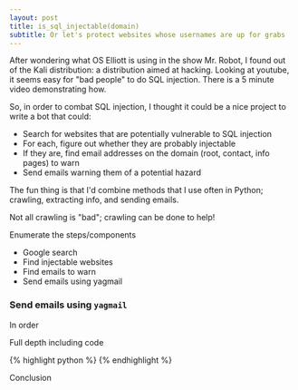 ```yaml
---
layout: post
title: is_sql_injectable(domain)
subtitle: Or let's protect websites whose usernames are up for grabs
---
```


After wondering what OS Elliott is using in the show Mr. Robot, I found out of the Kali distribution: a distribution aimed at hacking.
Looking at youtube, it seems easy for "bad people" to do SQL injection. There is a 5 minute video demonstrating how.

So, in order to combat SQL injection, I thought it could be a nice project to write a bot that could:

- Search for websites that are potentially vulnerable to SQL injection
- For each, figure out whether they are probably injectable
- If they are, find email addresses on the domain (root, contact, info pages) to warn
- Send emails warning them of a potential hazard


The fun thing is that I'd combine methods that I use often in Python; crawling, extracting info, and sending emails.

Not all crawling is "bad"; crawling can be done to help!

Enumerate the steps/components

- Google search
- Find injectable websites
- Find emails to warn
- Send emails using yagmail

### Send emails using `yagmail`

In order

Full depth including code

{% highlight python %}
{% endhighlight %}

Conclusion
